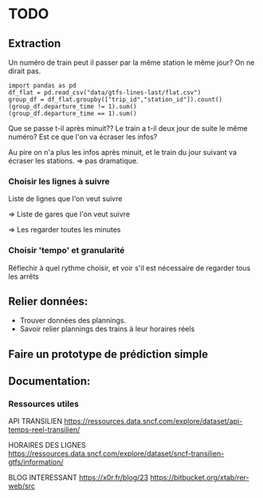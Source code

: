 # TODO

## Extraction
Un numéro de train peut il passer par la même station le même jour?
On ne dirait pas.
```
import pandas as pd
df_flat = pd.read_csv("data/gtfs-lines-last/flat.csv")
group_df = df_flat.groupby(["trip_id","station_id"]).count()
(group_df.departure_time != 1).sum()
(group_df.departure_time == 1).sum()
```

Que se passe t-il après minuit??
Le train a t-il deux jour de suite le même numéro? Est ce que l'on va écraser les infos?

Au pire on n'a plus les infos après minuit, et le train du jour suivant va écraser les stations. => pas dramatique.


### Choisir les lignes à suivre
Liste de lignes que l'on veut suivre

=> Liste de gares que l'on veut suivre

=> Les regarder toutes les minutes

### Choisir 'tempo' et granularité
Réflechir à quel rythme choisir, et voir s'il est nécessaire de regarder tous les arrêts


## Relier données:

- Trouver données des plannings.
- Savoir relier plannings des trains à leur horaires réels

## Faire un prototype de prédiction simple


## Documentation:

### Ressources utiles

API TRANSILIEN
https://ressources.data.sncf.com/explore/dataset/api-temps-reel-transilien/

HORAIRES DES LIGNES
https://ressources.data.sncf.com/explore/dataset/sncf-transilien-gtfs/information/

BLOG INTERESSANT
https://x0r.fr/blog/23
https://bitbucket.org/xtab/rer-web/src
